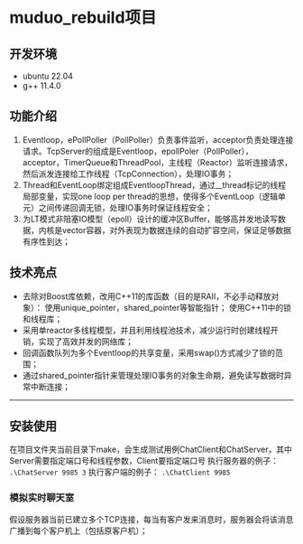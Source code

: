 # muduo_rebuild项目

## 开发环境

* ubuntu 22.04
* g++ 11.4.0

## 功能介绍

1. Eventloop，ePollPoller（PollPoller）负责事件监听，acceptor负责处理连接请求。TcpServer的组成是Eventloop，epollPoler（PollPoller），acceptor，TimerQueue和ThreadPool，主线程（Reactor）监听连接请求，然后派发连接给工作线程（TcpConnection），处理IO事务；
2. Thread和EventLoop绑定组成EventloopThread，通过__thread标记的线程局部变量，实现one loop per thread的思想，使得多个EventLoop（逻辑单元）之间传递回调无锁，处理IO事务时保证线程安全；
3. 为LT模式非阻塞IO模型（epoll）设计的缓冲区Buffer，能够高并发地读写数据，内核是vector容器，对外表现为数据连续的自动扩容空间，保证足够数据有序性到达；

## 技术亮点

* 去除对Boost库依赖，改用C++11的库函数（目的是RAII，不必手动释放对象）：
使用unique_pointer，shared_pointer等智能指针；
使用C++11中的锁和线程库；
* 采用单reactor多线程模型，并且利用线程池技术，减少运行时创建线程开销，实现了高效并发的网络库；
* 回调函数队列为多个Eventloop的共享变量，采用swap()方式减少了锁的范围；
* 通过shared_pointer指针来管理处理IO事务的对象生命期，避免读写数据时异常中断连接；

***

## 安装使用

在项目文件夹当前目录下make，会生成测试用例ChatClient和ChatServer，其中Server需要指定端口号和线程参数，Client要指定端口号
执行服务器的例子：
`.\ChatServer 9985 3`
执行客户端的例子：
`.\ChatClient 9985`

### 模拟实时聊天室

假设服务器当前已建立多个TCP连接，每当有客户发来消息时，服务器会将该消息广播到每个客户机上（包括原客户机）；
